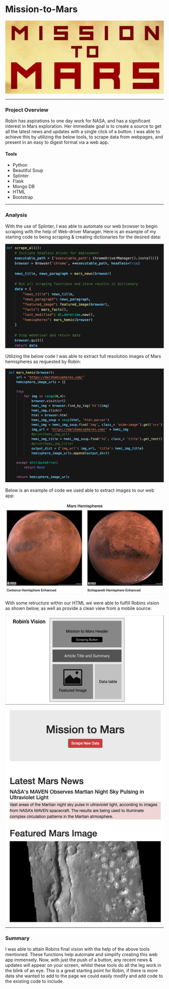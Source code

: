 # Mission-to-Mars
<p align="center">
  <img src="https://github.com/KEGANCP/Mission-to-Mars/blob/main/Resources/missiontomars.png" alt="Mission to Mars"/>
</p>

----

### Project Overview
Robin has aspirations to one day work for NASA, and has a significant interest in Mars exploration. Her immediate goal is to create a source to get all the latest news and updates with a single click of a button. I was able to achieve this by utilizing the below tools, to scrape data from webpages, and present in an easy to digest format via a web app.
#### Tools
- Python
- Beautiful Soup
- Splinter
- Flask
- Mongo DB
- HTML
- Bootstrap

----
### Analysis
With the use of Splinter, I was able to automate our web browser to begin scraping with the help of Web-driver Manager. 
Here is an example of my starting code to being scraping & creating dictionaries for the desired data:
<p align="center">
  <img src="https://github.com/KEGANCP/Mission-to-Mars/blob/main/Resources/Scraping_dict.png" alt="Scrape_dict"/>
</p>

Utilizing the below code I was able to extract full resolution images of Mars hemispheres as requested by Robin:
<p align="center">
  <img src="https://github.com/KEGANCP/Mission-to-Mars/blob/main/Resources/Mars_Hemi_Image_Scrape.png" alt="Mars Hemi Scrape"/>
</p>

Below is an example of code we used able to extract images to our web app:
<p align="center">
  <img src="https://github.com/KEGANCP/Mission-to-Mars/blob/main/Resources/Mars_Hemi.png" alt="Mars Hemi Images"/>
</p>

With some retructure within our HTML we were able to fulfill Robins vision as shown below, as well as provide a clean view from a mobile source:
<p align="center">
  <img src="https://github.com/KEGANCP/Mission-to-Mars/blob/main/Resources/Robins_Vision.png" alt="robins vision"/>
</p>

<p align="center">
  <img src="https://github.com/KEGANCP/Mission-to-Mars/blob/main/Resources/Mobile_View.png" alt="Mobile View"/>
</p>

----
### Summary
I was able to attain Robins final vision with the help of the above tools mentioned. These functions help automate and simplify creating this web app immensely. Now, with just the push of a button, any recent news & updates will appear on your screen, whilst these tools do all the leg work in the blink of an eye. This is a great starting point for Robin, if there is more data she wanted to add to the page we could easily modify and add code to the existing code to include.

